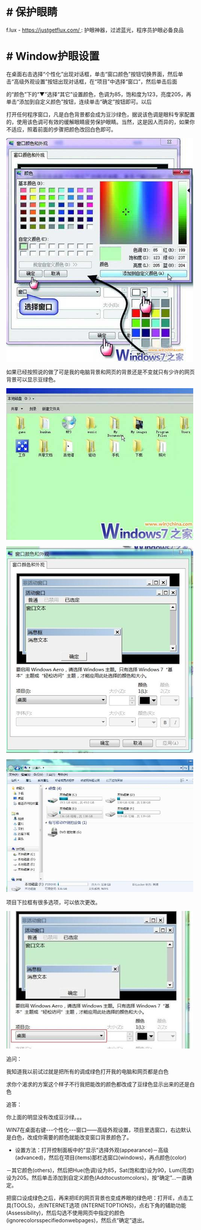 # \# 保护眼睛

f.lux - [https://justgetflux.com/ ](https://justgetflux.com/ "f.lux"): 护眼神器，过滤蓝光，程序员护眼必备良品

# \# Window护眼设置

在桌面右击选择“个性化”出现对话框，单击“窗口颜色”按钮切换界面，然后单击“高级外观设置”按钮出现对话框，在“项目”中选择“窗口”，然后单击后面

的“颜色”下的“▼”选择“其它”设置颜色，色调为85，饱和度为123，亮度205，再单击“添加到自定义颜色”按钮，连续单击“确定”按钮即可。以后

打开任何程序窗口，凡是白色背景都会成为豆沙绿色，据说该色调是眼科专家配置的，使用该色调可有效的缓解眼睛疲劳保护眼睛。当然，这是因人而异的，如果你不适应，照着前面的步骤把颜色改回白色即可。

![](/assets/eyes_care_step1.jpg)

如果已经按照说的做了可是我的电脑背景和网页的背景还是不变就只有少许的网页背景可以显示豆绿色。

![](/assets/eyes_care_step2.jpg)

![](/assets/eyes_care_step3.jpg)

![](/assets/eyes_care_step4.jpg)

项目下拉框有很多选项，可以依次更改。

![](/assets/eyes_care_step5.jpg)

追问：

我知道我以前试过就是把所有的调成绿色打开我的电脑和网页都是白色

求你个渴求的方案这个样子不行我把能改的颜色都改成了豆绿色显示出来的还是白色

追答：

你上面的明显没有改成豆沙绿。。。

WIN7在桌面右键---个性化---窗口——高级外观设置，项目里选窗口，右边默认是白色，改成你需要的颜色就能改变窗口背景颜色了。

* 设置方法：打开控制面板中的"显示"选择外观\(appearance\)－高级\(advanced\)，然后在项目\(items\)那栏选窗口\(windows\)，再点颜色\(color\)

－其它颜色\(others\)，然后把Hue\(色调\)设为85，Sat\(饱和度\)设为90，Lum\(亮度\)设为205。然后单击添加到自定义颜色\(Addtocustomcolors\)，按“确定”...一直确定。

把窗口设成绿色之后，再来把IE的网页背景也变成养眼的绿色吧：打开IE，点击工具\(TOOLS\)，点INTERNET选项 \(INTERNETOPTIONS\)，点右下角的辅助功能\(Assessibility\)，然后勾选不使用网页中指定的颜色 \(ignorecolorsspecifiedonwebpages\)，然后点“确定”退出。


